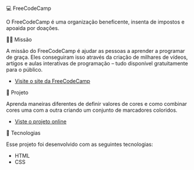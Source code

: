 💻 FreeCodeCamp

O FreeCodeCamp é uma organização beneficente, insenta de impostos e apoaida por doações.

👨‍💻 Missão 

A missão do FreeCodeCamp é ajudar as pessoas a aprender a programar de graça. Eles conseguiram isso através da criação de milhares de vídeos, artigos e aulas interativas de programação – tudo disponível gratuitamente para o público. 

- [Visite o site da FreeCodeCamp](https://www.freecodecamp.org/learn)

🔖 Projeto

Aprenda maneiras diferentes de definir valores de cores e como combinar cores uma com a outra criando um conjunto de marcadores coloridos. 
- [Viste o projeto online](https://gabrielaspenha.github.io/Colored-Markers/)

🚀 Tecnologias

Esse projeto foi desenvolvido com as seguintes tecnologias:

- HTML
- CSS